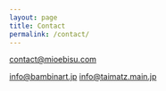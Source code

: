 ```yaml
---
layout: page
title: Contact
permalink: /contact/
---
```

contact@mioebisu.com

info@bambinart.jp
info@taimatz.main.jp